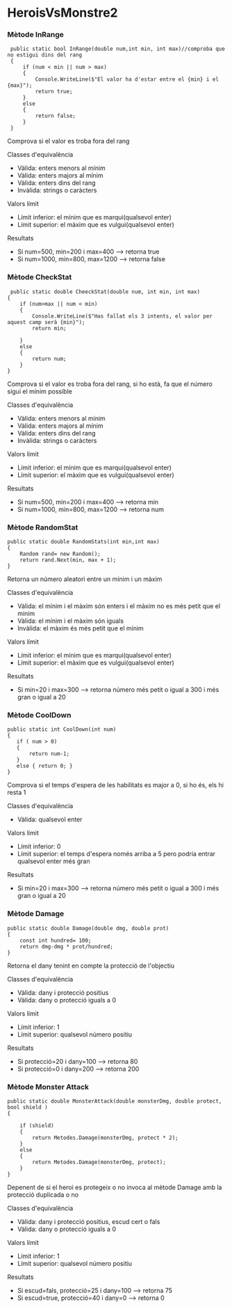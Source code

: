 # HeroisVsMonstre2
### Mètode InRange 
~~~
 public static bool InRange(double num,int min, int max)//comproba que no estigui dins del rang
 {
     if (num < min || num > max)
     {
         Console.WriteLine($"El valor ha d'estar entre el {min} i el {max}");
         return true;
     }
     else
     {
         return false;
     }
 }

~~~
Comprova si el valor es troba fora del rang


Classes d'equivalència
* Vàlida: enters menors al mínim
* Vàlida: enters majors al mínim
* Vàlida: enters dins del rang
* Invàlida: strings o caràcters

Valors límit
* Límit inferior: el mínim que es marqui(qualsevol enter)
* Límit superior: el màxim que es vulgui(qualsevol enter)

Resultats
* Si num=500, min=200 i max=400 --> retorna true
* Si num=1000, min=800, max=1200 --> retorna false

### Mètode CheckStat
~~~
 public static double CheeckStat(double num, int min, int max)
{
    if (num>max || num < min)
    {
        Console.WriteLine($"Has fallat els 3 intents, el valor per aquest camp serà {min}");
        return min;

    }
    else
    {
        return num;
    }
}

~~~
Comprova si el valor es troba fora del rang, si ho està, fa que el número sigui el mínim possible


Classes d'equivalència
* Vàlida: enters menors al mínim
* Vàlida: enters majors al mínim
* Vàlida: enters dins del rang
* Invàlida: strings o caràcters
  
Valors límit
* Límit inferior: el mínim que es marqui(qualsevol enter)
* Límit superior: el màxim que es vulgui(qualsevol enter)

Resultats
* Si num=500, min=200 i max=400 --> retorna min
* Si num=1000, min=800, max=1200 --> retorna num

### Mètode RandomStat
~~~
public static double RandomStats(int min,int max)
{
    Random rand= new Random();
    return rand.Next(min, max + 1);
}

~~~
Retorna un número aleatori entre un mínim i un màxim


Classes d'equivalència
* Vàlida: el mínim i el màxim són enters i el màxim no es més petit que el mínim
* Vàlida: el mínim i el màxim són iguals
* Invàlida: el màxim és més petit que el mínim
  
Valors límit
* Límit inferior: el mínim que es marqui(qualsevol enter)
* Límit superior: el màxim que es vulgui(qualsevol enter)

Resultats
* Si min=20 i max=300 --> retorna número més petit o igual a 300 i més gran o igual a 20

### Mètode CoolDown
~~~
public static int CoolDown(int num)
{
   if ( num > 0)
   {
       return num-1;
   }
   else { return 0; }
}

~~~
Comprova si el temps d'espera de les habilitats es major a 0, si ho és, els hi resta 1


Classes d'equivalència
* Vàlida: qualsevol enter
  
Valors límit
* Límit inferior: 0
* Límit superior: el temps d'espera només arriba a 5 pero podría entrar qualsevol enter més gran

Resultats
* Si min=20 i max=300 --> retorna número més petit o igual a 300 i més gran o igual a 20

### Mètode Damage
~~~
public static double Damage(double dmg, double prot)
{
    const int hundred= 100;
    return dmg-dmg * prot/hundred;
}

~~~
Retorna el dany tenint en compte la protecció de l'objectiu


Classes d'equivalència
* Vàlida: dany i protecció positius
* Vàlida: dany o protecció iguals a 0 
  
Valors límit
* Límit inferior: 1
* Límit superior: qualsevol número positiu

Resultats
* Si protecció=20 i dany=100 --> retorna 80
* Si protecció=0 i dany=200 --> retorna 200

### Mètode Monster Attack
~~~
public static double MonsterAttack(double monsterDmg, double protect, bool shield )
{

    if (shield)
    {          
        return Metodes.Damage(monsterDmg, protect * 2);
    }
    else
    {
        return Metodes.Damage(monsterDmg, protect);
    }
}

~~~
Depenent de si el heroi es protegeix o no invoca al mètode Damage amb la protecció duplicada o no


Classes d'equivalència
* Vàlida: dany i protecció positius, escud cert o fals
* Vàlida: dany o protecció iguals a 0 
  
Valors límit
* Límit inferior: 1
* Límit superior: qualsevol número positiu

Resultats
* Si escud=fals, protecció=25 i dany=100 --> retorna 75
* Si escud=true, protecció=40 i dany=0 --> retorna 0

